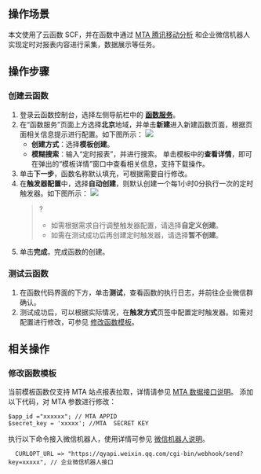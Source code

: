 ## 操作场景

本文使用了云函数 SCF，并在函数中通过 [MTA 腾讯移动分析](https://mta.qq.com/docs/) 和企业微信机器人实现定时对报表内容进行采集，数据展示等任务。

## 操作步骤

### 创建云函数

1. 登录云函数控制台，选择左侧导航栏中的 **[函数服务](https://console.cloud.tencent.com/scf/list)**。
2. 在“函数服务”页面上方选择**北京**地域，并单击**新建**进入新建函数页面，根据页面相关信息提示进行配置。如下图所示： 
	![](https://main.qcloudimg.com/raw/dd9c273399f3aa01b1b3c52935f4e3c8.jpg)
	- **创建方式**：选择**模板创建**。
	- **模糊搜索**：输入“定时报表”，并进行搜索。
		单击模板中的**查看详情**，即可在弹出的“模板详情”窗口中查看相关信息，支持下载操作。   
3. 单击**下一步**，函数名称默认填充，可根据需要自行修改。
4. 在**触发器配置**中，选择**自动创建**，则默认创建一个每1小时0分执行一次的定时触发器。如下图所示： 
![](https://main.qcloudimg.com/raw/f78f12accbdc95ccc728f90308722f04.jpg)
   >?
   >- 如需根据需求自行调整触发器配置，请选择**自定义创建**。
   >- 如需在测试成功后再创建定时触发器，请选择**暂不创建**。
5. 单击**完成**，完成函数的创建。


### 测试云函数

1. 在函数代码界面的下方，单击**测试**，查看函数的执行日志，并前往企业微信群确认。
2. 测试成功后，可以根据实际情况，在**触发方式**页签中配置定时触发器。如需对配置进行修改，可参见 [修改函数模板](#puppeteer)。


## 相关操作 

### 修改函数模板[](id:puppeteer)

当前模板函数仅支持 MTA 站点报表拉取，详情请参见 [MTA 数据接口说明](https://mta.qq.com/docs/h5_api.html)。
添加以下代码，对 MTA 参数进行修改：

```
$app_id ="xxxxxx"; // MTA APPID 
$secret_key = 'xxxxx'; //MTA  SECRET KEY
```

执行以下命令接入微信机器人，使用详情可参见 [微信机器人说明](https://work.weixin.qq.com/help?person_id=1&doc_id=13376)。

```
  CURLOPT_URL => "https://qyapi.weixin.qq.com/cgi-bin/webhook/send?key=xxxxx", // 企业微信机器人接口
```
